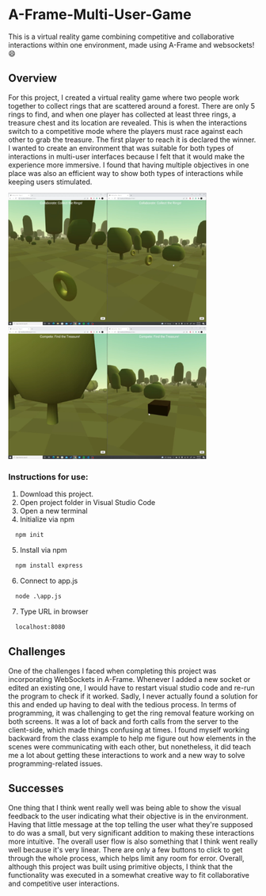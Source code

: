 # A-Frame-Multi-User-Game
 This is a virtual reality game combining competitive and collaborative interactions within one environment, made using A-Frame and websockets!  :smile:
 
 ## Overview
For this project, I created a virtual reality game where two people work together to collect rings that
are scattered around a forest. There are only 5 rings to find, and when one player has collected at least
three rings, a treasure chest and its location are revealed. This is when the interactions switch to 
a competitive mode where the players must race against each other to grab the treasure. The first player
to reach it is declared the winner. I wanted to create an environment that was suitable for both
types of interactions in multi-user interfaces because I felt that it would make the experience
more immersive. I found that having multiple objectives in one place was also an efficient way to show
both types of interactions while keeping users stimulated.
 
 <img width="400" alt="Collaborative" src="https://github.com/nabeehaali/A-Frame-Multi-User-Game/blob/main/Collaborative.PNG"> <img width="400" alt="Competitive" src="https://github.com/nabeehaali/A-Frame-Multi-User-Game/blob/main/Competitive.PNG">
 
 ### Instructions for use:

1. Download this project.
2. Open project folder in Visual Studio Code
3. Open a new terminal
4. Initialize via npm
```html
  npm init
```
5. Install via npm
```html
  npm install express
```
6. Connect to app.js
```html
  node .\app.js
```
7. Type URL in browser
```html
  localhost:8080
```
 
 ## Challenges
One of the challenges I faced when completing this project was incorporating WebSockets in A-Frame. Whenever
I added a new socket or edited an existing one, I would have to restart visual studio code and re-run the 
program to check if it worked. Sadly, I never actually found a solution for this and ended up having to deal with the
tedious process. In terms of programming, it was challenging to get the ring removal feature working on both screens.
It was a lot of back and forth calls from the server to the client-side, which made things confusing at times. I found
myself working backward from the class example to help me figure out how elements in the scenes were communicating with
each other, but nonetheless, it did teach me a lot about getting these interactions to work and a new way to solve 
programming-related issues.  
 
 ## Successes
One thing that I think went really well was being able to show the visual feedback to the user indicating what
their objective is in the environment. Having that little message at the top telling the user what they're supposed
to do was a small, but very significant addition to making these interactions more intuitive. The overall user flow
is also something that I think went really well because it's very linear. There are only a few buttons to click to
get through the whole process, which helps limit any room for error. Overall, although this project was built using
primitive objects, I think that the functionality was executed in a somewhat creative way to fit collaborative
and competitive user interactions.  

